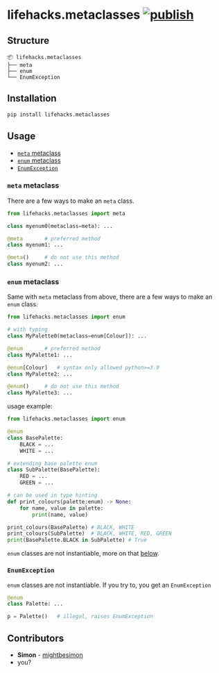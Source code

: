 # lifehacks.metaclasses [![publish](https://github.com/mightbesimon/lifehacks.metaclasses/actions/workflows/publish.yml/badge.svg)](https://github.com/mightbesimon/lifehacks.metaclasses)

## Structure

```plaintext
📦 lifehacks.metaclasses
├── meta
├── enum
└── EnumException
```

## Installation

```bash
pip install lifehacks.metaclasses
```

## Usage

- [`meta` metaclass](#meta-metaclass)
- [`enum` metaclass](#enum-metaclass)
- [`EnumException`](#enumexception)

### `meta` metaclass

There are a few ways to make an `meta` class.

```python
from lifehacks.metaclasses import meta

class myenum0(metaclass=meta): ...

@meta  		# preferred method
class myenum1: ...

@meta()		# do not use this method
class myenum2: ...
```

### `enum` metaclass

Same with `meta` metaclass from above,
there are a few ways to make an `enum` class.

```python
from lifehacks.metaclasses import enum

# with typing
class MyPalette0(metaclass=enum[Colour]): ...

@enum  		# preferred method
class MyPalette1: ...

@enum[Colour]	# syntax only allowed python>=3.9
class MyPalette2: ...

@enum()		# do not use this method
class MyPalette3: ...
```

usage example:

```python
from lifehacks.metaclasses import enum

@enum
class BasePalette:
	BLACK = ...
	WHITE = ...

# extending base palette enum
class SubPalette(BasePalette):
	RED = ...
	GREEN = ...

# can be used in type hinting
def print_colours(palette:enum) -> None:
	for name, value in palette:
		print(name, value)

print_colours(BasePalette) # BLACK, WHITE
print_colours(SubPalette)  # BLACK, WHITE, RED, GREEN
print(BasePalette.BLACK in SubPalette) # True
```

`enum` classes are not instantiable, more on that [below](#enumexception).

### `EnumException`

`enum` classes are not instantiable.
If you try to, you get an `EnumException`

```python
@enum
class Palette: ...

p = Palette()	# illegal, raises EnumException
```

## Contributors

- **Simon** - [mightbesimon](https://github.com/mightbesimon)
- you?
